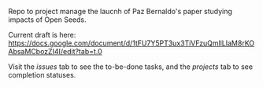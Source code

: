 Repo to project manage the laucnh of Paz Bernaldo's paper studying impacts of Open Seeds. 

Current draft is here: https://docs.google.com/document/d/1tFU7Y5PT3ux3TiVFzuQmllLIaM8rKOAbsaMCbozZI4I/edit?tab=t.0 

Visit the _issues_ tab to see the to-be-done tasks, and the _projects_ tab to see completion statuses. 
